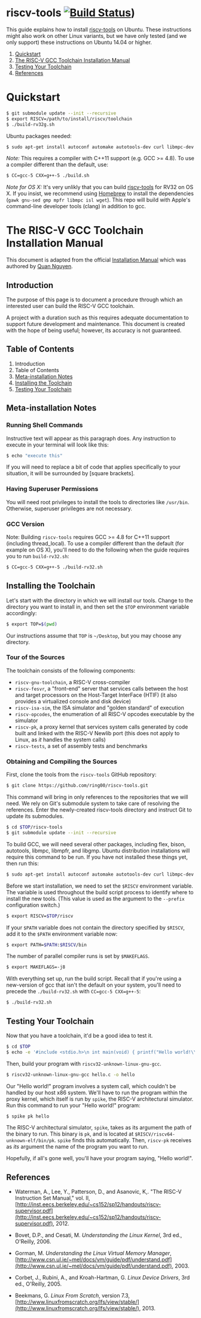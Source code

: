 # riscv-tools [![Build Status](https://travis-ci.org/ring00/riscv-tools.svg?branch=master)](https://travis-ci.org/ring00/riscv-tools))

This guide explains how to install [riscv-tools](https://github.com/ring00/riscv-tools.git) on Ubuntu. These instructions might also work on other Linux variants, but we have only tested (and we only support) these instructions on Ubuntu 14.04 or higher.

1. [Quickstart](#quickstart)
2. [The RISC-V GCC Toolchain Installation Manual](#the-risc-v-gcc-toolchain-installation-manual)
3. [Testing Your Toolchain](#testing-your-toolchain)
4. [References](#references)

# Quickstart

```bash
$ git submodule update --init --recursive
$ export RISCV=/path/to/install/riscv/toolchain
$ ./build-rv32g.sh
```

Ubuntu packages needed:

```bash
$ sudo apt-get install autoconf automake autotools-dev curl libmpc-dev libmpfr-dev libgmp-dev gawk build-essential bison flex texinfo gperf libtool patchutils bc zlib1g-dev
```

*Note:* This requires a compiler with C++11 support (e.g. GCC >= 4.8). To use a compiler different than the default, use:

```bash
$ CC=gcc-5 CXX=g++-5 ./build.sh
```

*Note for OS X:* It's very unlikly that you can build [riscv-tools](https://github.com/ring00/riscv-tools.git) for RV32 on OS X. If you insist, we recommend using [Homebrew](http://brew.sh) to install the dependencies (`gawk gnu-sed gmp mpfr libmpc isl wget`). This repo will build with Apple's command-line developer tools (clang) in addition to gcc.

# The RISC-V GCC Toolchain Installation Manual

This document is adapted from the official [Installation Manual](https://github.com/riscv/riscv-tools#newlibman) which was authored by [Quan Nguyen](http://ocf.berkeley.edu/~qmn).

## Introduction

The purpose of this page is to document a procedure through which an interested user can build the RISC-V GCC toolchain.

A project with a duration such as this requires adequate documentation to support future development and maintenance. This document is created with the hope of being useful; however, its accuracy is not guaranteed.

## Table of Contents

1.  Introduction
2.  Table of Contents
3.  [Meta-installation Notes](#meta-installation-notes)
4.  [Installing the Toolchain](#installing-the-toolchain)
5.  [Testing Your Toolchain](#testing-toolchain)

## Meta-installation Notes

### Running Shell Commands

Instructive text will appear as this paragraph does. Any instruction to execute in your terminal will look like this:

```bash
$ echo "execute this"
```

If you will need to replace a bit of code that applies specifically to your situation, it will be surrounded by [square brackets].

### Having Superuser Permissions

You will need root privileges to install the tools to directories like `/usr/bin`. Otherwise, superuser privileges are not necessary.

### GCC Version

Note: Building `riscv-tools` requires GCC >= 4.8 for C++11 support (including thread_local). To use a compiler different than the default (for example on OS X), you'll need to do the following when the guide requires you to run `build-rv32.sh`:

```bash
$ CC=gcc-5 CXX=g++-5 ./build-rv32.sh
```

## Installing the Toolchain

Let's start with the directory in which we will install our tools. Change to the directory you want to install in, and then set the `$TOP` environment variable accordingly:

```bash
$ export TOP=$(pwd)
```

Our instructions assume that `TOP` is `~/Desktop`, but you may choose any directory.

### Tour of the Sources

The toolchain consists of the following components:

*   `riscv-gnu-toolchain`, a RISC-V cross-compiler
*   `riscv-fesvr`, a "front-end" server that
    services calls between the host and target processors on the Host-Target
    InterFace (HTIF) (it also provides a virtualized console and disk device)
*   `riscv-isa-sim`, the ISA simulator and
    "golden standard" of execution
*   `riscv-opcodes`, the enumeration of all
    RISC-V opcodes executable by the simulator
*   `riscv-pk`, a proxy kernel that services
    system calls generated by code built and linked with the RISC-V Newlib port
    (this does not apply to Linux, as _it_ handles the system calls)
*   `riscv-tests`, a set of assembly tests
    and benchmarks

### Obtaining and Compiling the Sources

First, clone the tools from the `riscv-tools` GitHub repository:

```bash
$ git clone https://github.com/ring00/riscv-tools.git
```

This command will bring in only references to the repositories that we will need. We rely on Git's submodule system to take care of resolving the references. Enter the newly-created riscv-tools directory and instruct Git to update its submodules. 

```bash
$ cd $TOP/riscv-tools
$ git submodule update --init --recursive
```

To build GCC, we will need several other packages, including flex, bison, autotools, libmpc, libmpfr, and libgmp. Ubuntu distribution installations will require this command to be run. If you have not installed these things yet, then run this:

```bash
$ sudo apt-get install autoconf automake autotools-dev curl libmpc-dev libmpfr-dev libgmp-dev gawk build-essential bison flex texinfo gperf libtool patchutils bc
```

Before we start installation, we need to set the `$RISCV` environment variable. The variable is used throughout the build script process to identify where to install the new tools. (This value is used as the argument to the `--prefix` configuration switch.)

```bash
$ export RISCV=$TOP/riscv
```

If your `$PATH` variable does not contain the directory specified by `$RISCV`, add it to the `$PATH` environment variable now:

```bash
$ export PATH=$PATH:$RISCV/bin
```

The number of parallel compiler runs is set by `$MAKEFLAGS`.

```bash
$ export MAKEFLAGS=-j8
```

With everything  set up, run the build script. Recall that if you're using a new-version of gcc that isn't the default on your system, you'll need to precede the `./build-rv32.sh` with `CC=gcc-5 CXX=g++-5`:

```bash
$ ./build-rv32.sh
```

## Testing Your Toolchain

Now that you have a toolchain, it'd be a good idea to test it.

```bash
$ cd $TOP
$ echo -e '#include <stdio.h>\n int main(void) { printf("Hello world!\\n"); return 0; }' > hello.c
```

Then, build your program with `riscv32-unknown-linux-gnu-gcc`.

```bash
$ riscv32-unknown-linux-gnu-gcc hello.c -o hello
```

Our "Hello world!" program involves a system call, which couldn't be handled by our host x86 system. We'll have to run the program within the proxy kernel, which itself is run by `spike`, the RISC-V architectural simulator. Run this command to run your "Hello world!" program:

```bash
$ spike pk hello
```

The RISC-V architectural simulator, `spike`, takes as its argument the path of the binary to run. This binary is `pk`, and is located at `$RISCV/riscv64-unknown-elf/bin/pk`. `spike` finds this automatically. Then, `riscv-pk` receives as *its* argument the name of the program you want to run.

Hopefully, if all's gone well, you'll have your program saying, "Hello world!".

## References

* Waterman, A., Lee, Y., Patterson, D., and Asanovic, K,. "The RISC-V Instruction Set Manual," vol. II, [http://inst.eecs.berkeley.edu/~cs152/sp12/handouts/riscv-supervisor.pdf](http://inst.eecs.berkeley.edu/~cs152/sp12/handouts/riscv-supervisor.pdf), 2012.

* Bovet, D.P., and Cesati, M. _Understanding the Linux Kernel_, 3rd ed., O'Reilly, 2006.

* Gorman, M. _Understanding the Linux Virtual Memory Manager_,
   [http://www.csn.ul.ie/~mel/docs/vm/guide/pdf/understand.pdf](http://www.csn.ul.ie/~mel/docs/vm/guide/pdf/understand.pdf), 2003.

* Corbet, J., Rubini, A., and Kroah-Hartman, G. _Linux Device Drivers_, 3rd ed., O'Reilly, 2005.

* Beekmans, G. _Linux From Scratch_, version 7.3, [http://www.linuxfromscratch.org/lfs/view/stable/](http://www.linuxfromscratch.org/lfs/view/stable/), 2013.

